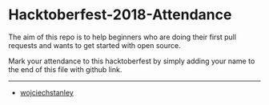# Hacktoberfest-2018-Attendance
The aim of this repo is to help beginners who are doing their first pull requests and wants to get started with open source.

Mark your attendance to this hacktoberfest by simply adding your name to the end of this file with github link.

<hr>

- [wojciechstanley](https://github.com/wojciechstanley)
